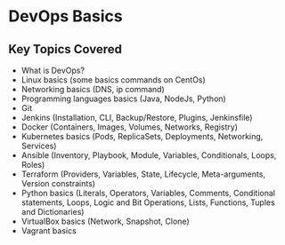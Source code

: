# DevOps Basics
## Key Topics Covered
- What is DevOps?
- Linux basics (some basics commands on CentOs)
- Networking basics (DNS, ip command)
- Programming languages basics (Java, NodeJs, Python)
- Git
- Jenkins (Installation, CLI, Backup/Restore, Plugins, Jenkinsfile)
- Docker (Containers, Images, Volumes, Networks, Registry)
- Kubernetes basics (Pods, ReplicaSets, Deployments, Networking, Services)
- Ansible (Inventory, Playbook, Module, Variables, Conditionals, Loops, Roles)
- Terraform (Providers, Variables, State, Lifecycle, Meta-arguments, Version constraints)
- Python basics (Literals, Operators, Variables, Comments, Conditional statements, Loops, Logic and Bit Operations, Lists, Functions, Tuples and Dictionaries)
- VirtualBox basics (Network, Snapshot, Clone)
- Vagrant basics